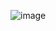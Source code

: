 ![image](https://user-images.githubusercontent.com/76977433/214323565-9b12d188-1566-4c8c-a284-d3bbf83f31c5.png)
